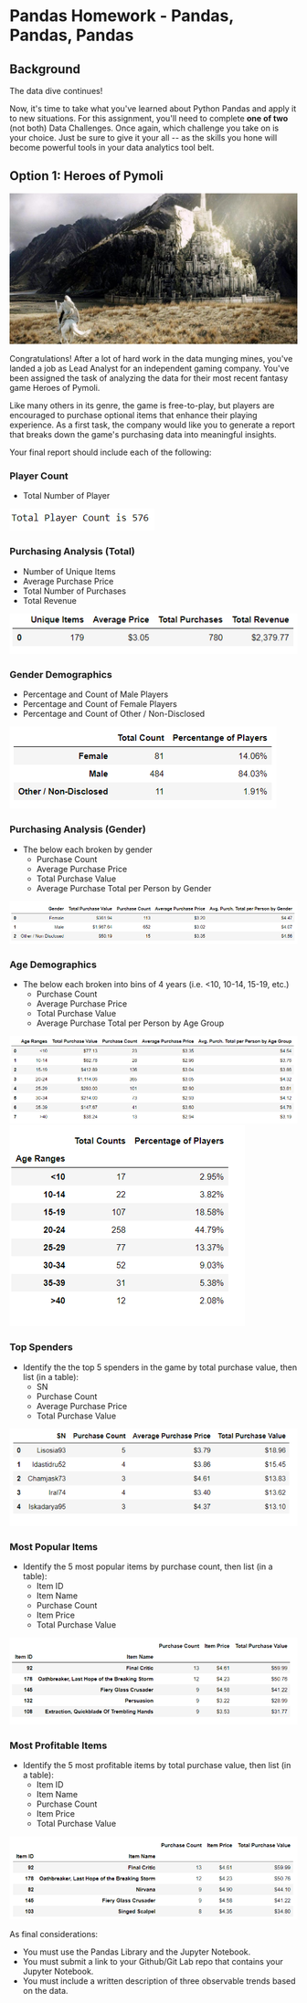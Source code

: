 # Pandas Homework - Pandas, Pandas, Pandas

## Background

The data dive continues!

Now, it's time to take what you've learned about Python Pandas and apply it to new situations. For this assignment, you'll need to complete **one of two** (not both)  Data Challenges. Once again, which challenge you take on is your choice. Just be sure to give it your all -- as the skills you hone will become powerful tools in your data analytics tool belt.
## Option 1: Heroes of Pymoli

![Fantasy](Images/fantasy.png)

Congratulations! After a lot of hard work in the data munging mines, you've landed a job as Lead Analyst for an independent gaming company. You've been assigned the task of analyzing the data for their most recent fantasy game Heroes of Pymoli.

Like many others in its genre, the game is free-to-play, but players are encouraged to purchase optional items that enhance their playing experience. As a first task, the company would like you to generate a report that breaks down the game's purchasing data into meaningful insights.

Your final report should include each of the following:

### Player Count

* Total Number of Player

![Player Count](Images/Player_Count.PNG)

### Purchasing Analysis (Total)

* Number of Unique Items
* Average Purchase Price
* Total Number of Purchases
* Total Revenue

![Purchase](Images/Purchasing_Analysis.PNG)

### Gender Demographics

* Percentage and Count of Male Players
* Percentage and Count of Female Players
* Percentage and Count of Other / Non-Disclosed

![Gender](Images/Gender_Demo.PNG)

### Purchasing Analysis (Gender)

* The below each broken by gender
  * Purchase Count
  * Average Purchase Price
  * Total Purchase Value
  * Average Purchase Total per Person by Gender

![Gender2](Images/Purchase_Gender.PNG)

### Age Demographics

* The below each broken into bins of 4 years (i.e. &lt;10, 10-14, 15-19, etc.)
  * Purchase Count
  * Average Purchase Price
  * Total Purchase Value
  * Average Purchase Total per Person by Age Group

![Age](Images/Age_Demo.PNG)
![Age2](Images/Age_Demo2.PNG)

### Top Spenders

* Identify the the top 5 spenders in the game by total purchase value, then list (in a table):
  * SN
  * Purchase Count
  * Average Purchase Price
  * Total Purchase Value

![Spenders](Images/Top_Spenders.PNG)

### Most Popular Items

* Identify the 5 most popular items by purchase count, then list (in a table):
  * Item ID
  * Item Name
  * Purchase Count
  * Item Price
  * Total Purchase Value

![Popular](Images/Most_Popular.PNG)

### Most Profitable Items

* Identify the 5 most profitable items by total purchase value, then list (in a table):
  * Item ID
  * Item Name
  * Purchase Count
  * Item Price
  * Total Purchase Value

![Profitable](Images/Most_Profitable.PNG)

As final considerations:

* You must use the Pandas Library and the Jupyter Notebook.
* You must submit a link to your Github/Git Lab repo that contains your Jupyter Notebook.
* You must include a written description of three observable trends based on the data.
